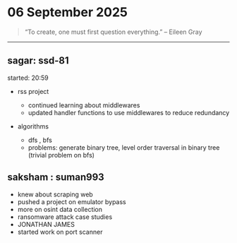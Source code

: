 # 06 September 2025

> “To create, one must first question everything.” – Eileen Gray

---
## sagar: ssd-81
started: 20:59
- rss project 
	- continued learning about middlewares
	- updated handler functions to use middlewares to reduce redundancy

- algorithms 
	- dfs , bfs
	- problems: generate binary tree, level order traversal in binary tree (trivial problem on bfs) 

## saksham : suman993
- knew about scraping web
- pushed a project on emulator bypass 
- more on osint data collection
- ransomware attack case studies 
- JONATHAN JAMES 
- started work on port scanner